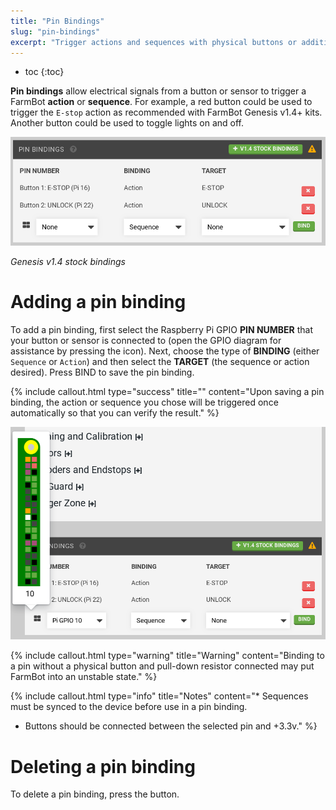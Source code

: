 ```yaml
---
title: "Pin Bindings"
slug: "pin-bindings"
excerpt: "Trigger actions and sequences with physical buttons or additional sensors"
---
```


* toc
{:toc}

**Pin bindings** allow electrical signals from a button or sensor to trigger a FarmBot **action** or **sequence**. For example, a red button could be used to trigger the `E-stop` action as recommended with FarmBot Genesis v1.4+ kits. Another button could be used to toggle lights on and off.

![pin_bindings.png](pin_bindings.png)

_Genesis v1.4 stock bindings_

# Adding a pin binding

To add a pin binding, first select the Raspberry Pi GPIO **PIN NUMBER** that your button or sensor is connected to (open the GPIO diagram for assistance by pressing the <span class="fa fa-th-large"></span> icon). Next, choose the type of **BINDING** (either `Sequence` or `Action`) and then select the **TARGET** (the sequence or action desired). Press <span class="fb-button fb-green">BIND</span> to save the pin binding.

{%
include callout.html
type="success"
title=""
content="Upon saving a pin binding, the action or sequence you chose will be triggered once automatically so that you can verify the result."
%}



![pin_bindings_gpio.png](pin_bindings_gpio.png)



{%
include callout.html
type="warning"
title="Warning"
content="Binding to a pin without a physical button and pull-down resistor connected may put FarmBot into an unstable state."
%}



{%
include callout.html
type="info"
title="Notes"
content="* Sequences must be synced to the device before use in a pin binding.
* Buttons should be connected between the selected pin and +3.3v."
%}

# Deleting a pin binding
To delete a pin binding, press the <span class="fb-button fb-red"><i class="fa fa-times"></i></span> button.
